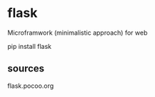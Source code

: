 # flask
Microframwork (minimalistic approach) for web

pip install flask

## sources
flask.pocoo.org

